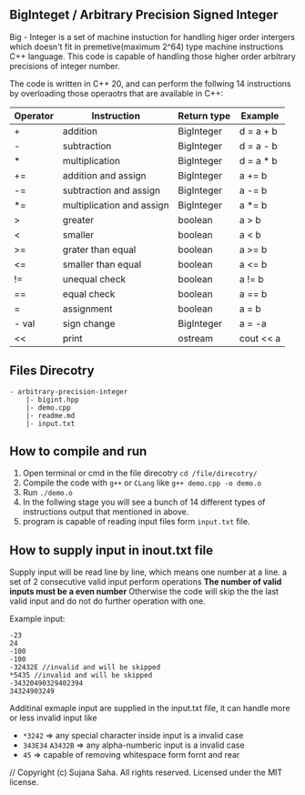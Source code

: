 ## BigInteget / Arbitrary Precision Signed Integer

Big - Integer is a set of machine instuction for handling higer order intergers which doesn't fit in premetive(maximum 2^64) type machine instructions C++ language. This code is capable of handling those higher order arbitrary precisions of integer number.

The code is written in C++ 20, and can perform the follwing 14 instructions by overloading those operaotrs that are available in C++:

|Operator   | Instruction  | Return type  |   Example |
|---|---|---|---|
|  + | addition  |   BigInteger |  d = a + b  |
|  - |  subtraction |   BigInteger |  d = a - b |
|  * |  multiplication | BigInteger |  d = a * b |
|  += | addition and assign  |  BigInteger |  a += b |
|  -= |  subtraction  and assign|   BigInteger |  a -= b |
|  *= |  multiplication  and assign|   BigInteger |  a *= b |
|  > | greater  | boolean | a > b |
|  < |  smaller | boolean | a < b |
|  >= |  grater than equal | boolean | a >= b |
|  <= | smaller than equal  |   boolean | a <= b |
|  != |  unequal check |   boolean  | a != b |
|  == |  equal check |  boolean | a == b |
|  = | assignment  |   boolean | a = b |
|  - val |  sign change |    BigInteger |  a = -a|
|  <<|  print |  ostream | cout << a  |

## Files Direcotry

    - arbitrary-precision-integer
        |- bigint.hpp
        |- demo.cpp
        |- readme.md
        |- input.txt

## How to compile and run

1) Open terminal or cmd in the file direcotry ```cd /file/direcotry/```
2) Compile the code with `g++` or `CLang` like `g++ demo.cpp -o demo.o`
3) Run `./demo.o` 
4) In the follwing stage you will see a bunch of 14 different types of instructions output that mentioned in above.
5) program is capable of reading input files form `input.txt` file.

## How to supply input in inout.txt file
Supply input will be read line by line, which means one number at a line. a set of 2 consecutive valid input perform operations **The number of valid inputs must be a even number** Otherwise the code will skip the the last valid input and do not do further operation with one.

Example input:
```
-23
24
-100
-100
-32432E //invalid and will be skipped
*5435 //invalid and will be skipped
-34320490329402394
34324903249
``` 



Additinal exmaple input are supplied in the input.txt file, it can handle more or less invalid input like 
- `*3242` => any special character inside input is a invalid case
- `343E34` `A3432B` => any alpha-numberic input is a invalid case
- ` 45 ` => capable of removing whitespace form fornt and rear


// Copyright (c) Sujana Saha. All rights reserved. Licensed under the MIT license.
